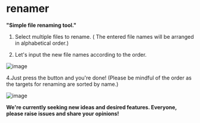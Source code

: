 # renamer

**"Simple file renaming tool."**


1. Select multiple files to rename.
 ( The entered file names will be arranged in alphabetical order.)

3. Let's input the new file names according to the order.

![image](https://github.com/riiim400th/renamer/assets/98566465/bcbb4465-433f-44b1-b2bf-c47a212cc31f)


4.Just press the button and you're done!
  (Please be mindful of the order as the targets for renaming are sorted by name.)

![image](https://github.com/riiim400th/renamer/assets/98566465/64130105-8b6e-4f4b-99a0-c6fe96446cd5)

**We're currently seeking new ideas and desired features. Everyone, please raise issues and share your opinions!**
